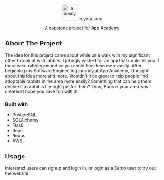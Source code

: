 <p align="center">
  <img src="https://user-images.githubusercontent.com/99137811/179438411-70072b2d-2671-4e66-88e3-5892a8589d1d.png" alt="a bunny" width="50"/>
  in your area
</p>


<p align="center">
  A capstone project for App Academy
</p>

<h2>About The Project</h2>
<p>The idea for this project came about while on a walk with my significant other to look at wild rabbits. I jokingly wished for an app that could tell you if there were rabbits around so you could find them more easily. After beginning my Software Engineering journey at App Academy, I thought about this idea more and more. Wouldn't it be great to help people find adoptable rabbits in the area more easily? Something that can help them decide if a rabbit is the right pet for them? Thus, Buns in your area was created! I hope you have fun with it!</p>

<h3>Built with</h3>
<ul>
  <li>PostgreSQL</li>
  <li>SQLAlchemy</li>
  <li>Flask</li>
  <li>React</li>
  <li>Redux</li>
  <li>AWS</li>
</ul>

<h2>Usage</h2>
<p>Interested users can signup and login in, or login as a Demo user to try out the website.</p>
